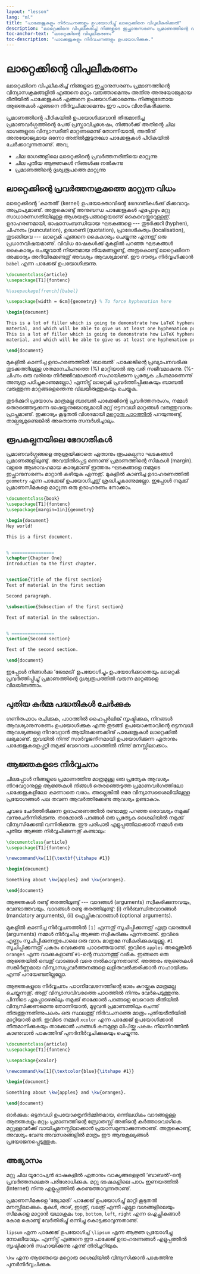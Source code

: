 ```yaml
---
layout: "lesson"
lang: "ml"
title: "പാക്കേജുകളും നിർവചനങ്ങളും ഉപയോഗിച്ചു് ലാറ്റെക്കിനെ വിപുലീകരിക്കൽ"
description: "ലാറ്റെക്കിനെ വിപുലീകരിച്ച് നിങ്ങളുടെ ഇച്ഛാനുസരണം പ്രമാണത്തിന്റെ വിന്യാസക്രമങ്ങളിൽ എങ്ങനെ മാറ്റം വരുത്താമെന്നും അതിനു അനുയോജ്യമായ രീതിയിൽ പാക്കേജുകൾ എങ്ങനെ ഉപയോഗിക്കാമെന്നും നിങ്ങളുടേതായ ആജ്ഞകൾ എങ്ങനെ നിർവ്വചിക്കാമെന്നും ഈ പാഠം നമുക്കു് വിശദീകരിക്കുന്നു."
toc-anchor-text: "ലാറ്റെക്കിന്റെ വിപുലീകരണം"
toc-description: "പാക്കേജുകളും നിർവചനങ്ങളും ഉപയോഗിക്കുക."
---
```



# ലാറ്റെക്കിന്റെ വിപുലീകരണം

<span class="summary">ലാറ്റെക്കിനെ വിപുലീകരിച്ച് നിങ്ങളുടെ ഇച്ഛാനുസരണം പ്രമാണത്തിന്റെ വിന്യാസക്രമങ്ങളിൽ എങ്ങനെ മാറ്റം വരുത്താമെന്നും അതിനു അനുയോജ്യമായ രീതിയിൽ പാക്കേജുകൾ എങ്ങനെ ഉപയോഗിക്കാമെന്നും നിങ്ങളുടേതായ ആജ്ഞകൾ എങ്ങനെ നിർവ്വചിക്കാമെന്നും ഈ പാഠം വിശദീകരിക്കുന്നു.</span>

പ്രമാണത്തിന്റെ പീഠികയിൽ ഉപയോഗിക്കുവാൻ തീരുമാനിച്ച പ്രമാണവർഗ്ഗത്തിന്റെ പേരു് പ്രസ്താവിച്ചശേഷം, നിങ്ങൾക്കു് അതിന്റെ ചില ഭാഗങ്ങളുടെ വിന്യാസരീതി മാറ്റണമെന്നു് തോന്നിയാൽ, അതിനു് അനുയോജ്യമായ ഒന്നോ അതിൽക്കൂടുതലോ പാക്കേജുകൾ പീഠികയിൽ ചേർക്കാവുന്നതാണു്.  അവ,

- ചില ഭാഗങ്ങളിലെ ലാറ്റെക്കിന്റെ പ്രവർത്തനരീതിയെ മാറ്റുന്നു
- ചില പുതിയ ആജ്ഞകൾ നിങ്ങൾക്കു നൽകുന്നു
- പ്രമാണത്തിന്റെ ദൃശ്യരൂപത്തെ മാറ്റുന്നു


## ലാറ്റെക്കിന്റെ പ്രവർത്തനക്രമത്തെ മാറ്റുന്ന വിധം

ലാറ്റെക്കിന്റെ ‘കാതൽ’ (kernel) ഉപയോക്താവിന്റെ ഭേദഗതികൾക്കു് മിക്കവാറും അപ്രാപ്യമാണു്. അതുകൊണ്ടു് അനുബന്ധ പാക്കേജുകൾ എപ്പോഴും മറ്റു സാധാരണഗതിയിലുള്ള ആശയരൂപങ്ങളെയാണു് കൈവെയ്ക്കാറുള്ളതു്. ഉദാഹരണമായി, ഭാഷാസംബന്ധിയായ ഘടകങ്ങളെ --- തുടർക്കുറി (hyphen), ചിഹ്നനം (puncutation), ഉദ്ധരണി (quotation), പ്രാദേശികത്വം (localisation), തുടങ്ങിയവ --- ലാറ്റെൿ എങ്ങനെ കൈകാര്യം ചെയ്യുന്നു എന്നതു് ഒരു പ്രധാനവിഷയമാണു്. വിവിധ ഭാഷകൾക്കു് മുകളിൽ പറഞ്ഞ ഘടകങ്ങൾ കൈകാര്യം ചെയ്യുവാൻ നിയതമായ നിയമങ്ങളുണ്ടു്, അതുകൊണ്ടു് ലാറ്റെക്കിനെ അക്കാര്യം അറിയിക്കേണ്ടതു് അവശ്യം ആവശ്യമാണു്. ഈ ദൗത്യം നിർവ്വഹിക്കാൻ `babel` എന്ന പാക്കേജ് ഉപയോഗിക്കുന്നു.

```latex
\documentclass{article}
\usepackage[T1]{fontenc}

%\usepackage[french]{babel}

\usepackage[width = 6cm]{geometry} % To force hyphenation here

\begin{document}

This is a lot of filler which is going to demonstrate how LaTeX hyphenates
material, and which will be able to give us at least one hyphenation point.
This is a lot of filler which is going to demonstrate how LaTeX hyphenates
material, and which will be able to give us at least one hyphenation point.

\end{document}
```

മുകളിൽ കാണിച്ച ഉദാഹരണത്തിൽ ‘ബാബൽ’ പാക്കേജിന്റെ പ്രഖ്യാപനവരിക്കു തുടക്കത്തിലുള്ള ശതമാനചിഹ്നത്തെ (%) മാറ്റിയാൽ ആ വരി സജീവമാകുന്നു. (%-ചിഹ്നം ഒരു വരിയെ നിർജ്ജീവമാക്കാൻ സഹായിക്കുന്ന പ്രത്യേക ചിഹ്നമാണെന്നു് അന്യത്ര പഠിച്ചുകാണുമല്ലോ.) എന്നിട്ടു് ലാറ്റെൿ പ്രവർത്തിപ്പിക്കുകയും ബാബൽ വരുത്തുന്ന മാറ്റങ്ങളെന്തെന്നു വിലയിരുത്തുകയും ചെയ്യുക.

തുടർക്കുറി പ്രയോഗം മാത്രമല്ല ബാബൽ പാക്കേജിന്റെ പ്രവർത്തനരംഗം, നമ്മൾ തെരഞ്ഞെടുക്കുന്ന ഭാഷയ്ക്കനുയോജ്യമായി മറ്റു് ഒട്ടനവധി മാറ്റങ്ങൾ വരുത്തുവാനും പ്രാപ്തമാണു്. ഇക്കാര്യം കൂടുതൽ വിശദമായി [മറ്റൊരു പാഠത്തിൽ](more-06) പറയുന്നുണ്ടു്, താല്പര്യമുണ്ടെങ്കിൽ അതൊന്നു സന്ദർശിച്ചാലും.


## രൂപകല്പനയിലെ ഭേദഗതികൾ

പ്രമാണവർഗ്ഗങ്ങളെ ആശ്രയിക്കാതെ ഏതാനും രൂപകല്പനാ ഘടകങ്ങൾ പ്രമാണങ്ങളിലുണ്ടു്. അവയിൽപ്പെട്ട ഒന്നാണു് പ്രമാണത്തിന്റെ സീമകൾ (margin). വളരെ ആശാവഹമായ കാര്യമാണു് ഇത്തരം ഘടകങ്ങളെ നമ്മുടെ ഇച്ഛാനുസരണം മാറ്റാൻ കഴിയുക എന്നതു്. മുകളിൽ കാണിച്ച ഉദാഹരണത്തിൽ `geometry` എന്ന പാക്കേജ് ഉപയോഗിച്ചതു് ശ്രദ്ധിച്ചുകാണുമല്ലോ. ഇപ്പോൾ നമുക്കു് പ്രമാണസീമകളെ മാറ്റുന്ന ഒരു ഉദാഹരണം നോക്കാം.

```latex
\documentclass{book}
\usepackage[T1]{fontenc}
\usepackage[margin=1in]{geometry}

\begin{document}
Hey world!

This is a first document.


% ================
\chapter{Chapter One}
Introduction to the first chapter.


\section{Title of the first section}
Text of material in the first section

Second paragraph.

\subsection{Subsection of the first section}

Text of material in the subsection.


% ================
\section{Second section}

Text of the second section.

\end{document}
```

ഇപ്പോൾ നിങ്ങൾക്കു ‘ജോമട്രി‘ ഉപയോഗിച്ചും ഉപയോഗിക്കാതെയും ലാറ്റെൿ പ്രവർത്തിപ്പിച്ചു് പ്രമാണത്തിന്റെ ദൃശ്യരൂപത്തിൽ വരുന്ന മാറ്റങ്ങളെ വിലയിരുത്താം.


## പുതിയ കർമ്മ പദ്ധതികൾ ചേർക്കുക

ഗണിതപാഠം രചിക്കുക, പാഠത്തിൽ ഹൈപ്പർലിങ്ക് സൃഷ്ടിക്കുക, നിറങ്ങൾ ആവശ്യാനുസരണം ഉപയോഗിക്കുക എന്നു തുടങ്ങി  ഉപയോക്താവിന്റെ ഒട്ടനവധി ആവശ്യങ്ങളെ നിറവേറ്റാൻ ആയിരക്കണക്കിനു് പാക്കേജുകൾ ലാറ്റെക്കിൽ ലഭ്യമാണു്. ഇവയിൽ നിന്നു് സാർവ്വജനീനമായി ഉപയോഗിക്കുന്ന ഏതാനും പാക്കേജുകളെപ്പറ്റി നമുക്കു് വേറൊരു പാഠത്തിൽ നിന്നു് മനസ്സിലാക്കാം.


## ആജ്ഞകളുടെ നിർവ്വചനം 

ചിലപ്പോൾ നിങ്ങളുടെ പ്രമാണത്തിനു മാത്രമുള്ള ഒരു പ്രത്യേക ആവശ്യം നിറവേറ്റാനുള്ള ആജ്ഞകൾ നിങ്ങൾ തെരഞ്ഞെടുത്ത പ്രമാണവർഗത്തിലോ പാക്കേജുകളിലോ കാണാതെ വരാം. അല്ലെങ്കിൽ ഒരേ വിന്യാസശൈലിയിലുള്ള പ്രയോഗങ്ങൾ പല തവണ ആവർത്തിക്കേണ്ട ആവശ്യം ഉണ്ടാകാം.

ചുവടെ ചേർത്തിരിക്കുന്ന ഉദാഹരണത്തിൽ രണ്ടാമതു പറഞ്ഞ ഒരാവശ്യം നമുക്കു് വന്നുചേർന്നിരിക്കുന്നു. താക്കോൽ പദങ്ങൾ ഒരു പ്രത്യേക ശൈലിയിൽ നമുക്കു് വിന്യസിക്കേണ്ടി വന്നിരിക്കുന്നു. ഈ പരിപാടി എളുപ്പത്തിലാക്കാൻ നമ്മൾ ഒരു പുതിയ ആജ്ഞ നിർവ്വചിക്കുന്നതു് കണ്ടാലും:

```latex
\documentclass{article}
\usepackage[T1]{fontenc}

\newcommand\kw[1]{\textbf{\itshape #1}}

\begin{document}

Something about \kw{apples} and \kw{oranges}.

\end{document}
```


ആജ്ഞകൾ രണ്ടു് തരത്തിലുണ്ടു് --- വാദങ്ങൾ (arguments) സ്വീകരിക്കുന്നവയും, വേണ്ടാത്തവയും. വാദങ്ങൾ രണ്ടു തരത്തിലുണ്ടു്: (i) നിർബന്ധിതവാദങ്ങൾ (mandatory arguments), (ii) ഐച്ഛികവാദങ്ങൾ  (optional arguments).

മുകളിൽ കാണിച്ച നിർവ്വചനത്തിൽ `[1]` എന്നതു് സൂചിപ്പിക്കുന്നതു് എത്ര വാദങ്ങൾ (arguments) നമ്മൾ നിർവ്വചിച്ച ആജ്ഞ സ്വീകരിക്കും എന്നതാണു്. ഇവിടെ എണ്ണം സൂചിപ്പിക്കുന്നതുപോലെ ഒരു വാദം മാത്രമേ സ്വീകരിക്കുകയുള്ളൂ. `#1` സൂചിപ്പിക്കുന്നതു് പകരം വെക്കേണ്ട പാഠത്തെയാണു്. ഇവിടെ `apples` അല്ലെങ്കിൽ `oranges` എന്ന വാക്കുകളാണു് `#1`-ന്റെ സ്ഥാനത്തു് വരിക. ഇങ്ങനെ ഒരു ആജ്ഞയിൽ ഒമ്പതു് വാദങ്ങൾ വരെ നൽകാവുന്നതാണു്. അത്തരം ആജ്ഞകൾ സങ്കീർണ്ണമായ വിന്യാസപ്രവർത്തനങ്ങളെ ലളിതവൽക്കരിക്കാൻ സഹായിക്കും എന്നു് പറയേണ്ടതില്ലല്ലോ.


ആജ്ഞകളുടെ നിർവ്വചനം പാഠനിവേശനത്തിന്റെ ഭാരം കുറയ്ക്കുക മാത്രമല്ല ചെയ്യുന്നതു്. അതു് വിന്യാസവിവരത്തെ പാഠത്തിൽ നിന്നും വേർപെടുത്തുന്നു. പിന്നീടെ എപ്പോഴെങ്കിലും നമുക്കു് താക്കോൽ പദങ്ങളെ വേറൊരു രീതിയിൽ വിന്യസിക്കണമെന്നു തോന്നിയാൽ, മുഴുവൻ പ്രമാണത്തിലും ചെന്നു് തിരുത്തുന്നതിന്നുപകരം ഒരു സ്ഥലത്തു് നിർവചനത്തെ മാത്രം പുതിയരീതിയിൽ മാറ്റിയാൽ മതി. ഇവിടെ നമ്മൾ `xcolor` എന്ന പാക്കേജ് ഉപയോഗിക്കാൻ തീരുമാനിക്കുകയും താക്കോൽ പദങ്ങൾ കനമുള്ള ലിപിയ്ക്കു പകരം നീലനിറത്തിൽ കാണുവാൻ  പാകത്തിനു് പുനർനിർവ്വചിക്കുകയും ചെയ്യുന്നു.

```latex
\documentclass{article}
\usepackage[T1]{fontenc}

\usepackage{xcolor}

\newcommand\kw[1]{\textcolor{blue}{\itshape #1}}

\begin{document}

Something about \kw{apples} and \kw{oranges}.

\end{document}
```

ഓര്‍ക്കുക: ഒട്ടനവധി ഉപയോക്തൃനിർമ്മിതമായ, ഒന്നിലധികം വാദങ്ങളുള്ള ആജ്ഞകളും മറ്റും പ്രമാണത്തിന്റെ സ്രോതസ്സ് അതിന്റെ കർത്താവൊഴികെ മറ്റുള്ളവർക്കു് വായിച്ചുമനസ്സിലാക്കാൻ പ്രയാസമുണ്ടാക്കുന്നതാണു്. അതുകൊണ്ടു്, അവശ്യം വേണ്ട അവസരങ്ങളിൽ മാത്രം ഈ ആനുകൂല്യങ്ങൾ പ്രയോജനപ്പെടുത്തുക.


## അഭ്യാസം 

മറ്റു ചില യൂറോപ്യൻ ഭാഷകളിൽ ഏതാനും വാക്യങ്ങളെഴുതി ‘ബാബൽ’-ന്റെ പ്രവർത്തനക്ഷമത പരിശോധിക്കുക. മറ്റു ഭാഷകളിലെ പാഠം ഇണയത്തിൽ (Internet) നിന്നു എളുപ്പത്തിൽ കണ്ടെത്താവുന്നതാണു്.

പ്രമാണസീമകളെ ‘ജ്യോമട്രി’ പാക്കേജ് ഉപയോഗിച്ചു് മാറ്റി കൂടുതൽ മനസ്സിലാക്കുക. മുകൾ, താഴ്, ഇടതു്, വലതു് എന്നീ എല്ലാ വശങ്ങളിലെയും സീമകളെ മാറ്റാൻ യഥാക്രമം `top`, `bottom`, `left`, `right` എന്ന ഐച്ഛികങ്ങൾ കോമ കൊണ്ടു് വേർതിരിച്ചു് ഒന്നിച്ചു കൊടുക്കാവുന്നതാണു്.

`lipsum` എന്ന പാക്കേജ് ഉപയോഗിച്ച്  `\lipsum` എന്ന ആജ്ഞ പ്രയോഗിച്ചു നോക്കിയാലും. എന്നിട്ടു് എങ്ങനെ ഈ പാക്കേജ് ഉദാഹരണങ്ങൾ എളുപ്പത്തിൽ സൃഷ്ടിക്കാൻ സഹായിക്കുന്നു എന്നു് തിരിച്ചറിയുക.

`\kw` എന്ന ആജ്ഞയെ മറ്റൊരു ശൈലിയിൽ വിന്യസിക്കാൻ പാകത്തിനു പുനർനിർവ്വചിക്കുക.


